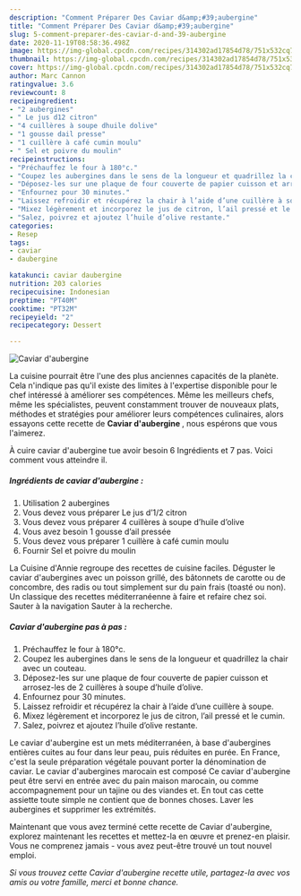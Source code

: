 ```yaml
---
description: "Comment Préparer Des Caviar d&amp;#39;aubergine"
title: "Comment Préparer Des Caviar d&amp;#39;aubergine"
slug: 5-comment-preparer-des-caviar-d-and-39-aubergine
date: 2020-11-19T08:58:36.498Z
image: https://img-global.cpcdn.com/recipes/314302ad17854d78/751x532cq70/caviar-daubergine-photo-principale-de-la-recette.jpg
thumbnail: https://img-global.cpcdn.com/recipes/314302ad17854d78/751x532cq70/caviar-daubergine-photo-principale-de-la-recette.jpg
cover: https://img-global.cpcdn.com/recipes/314302ad17854d78/751x532cq70/caviar-daubergine-photo-principale-de-la-recette.jpg
author: Marc Cannon
ratingvalue: 3.6
reviewcount: 8
recipeingredient:
- "2 aubergines"
- " Le jus d12 citron"
- "4 cuillères à soupe dhuile dolive"
- "1 gousse dail presse"
- "1 cuillère à café cumin moulu"
- " Sel et poivre du moulin"
recipeinstructions:
- "Préchauffez le four à 180°c."
- "Coupez les aubergines dans le sens de la longueur et quadrillez la chair avec un couteau."
- "Déposez-les sur une plaque de four couverte de papier cuisson et arrosez-les de 2 cuillères à soupe d’huile d’olive."
- "Enfournez pour 30 minutes."
- "Laissez refroidir et récupérez la chair à l’aide d’une cuillère à soupe."
- "Mixez légèrement et incorporez le jus de citron, l’ail pressé et le cumin."
- "Salez, poivrez et ajoutez l’huile d’olive restante."
categories:
- Resep
tags:
- caviar
- daubergine

katakunci: caviar daubergine 
nutrition: 203 calories
recipecuisine: Indonesian
preptime: "PT40M"
cooktime: "PT32M"
recipeyield: "2"
recipecategory: Dessert

---
```



![Caviar d&#39;aubergine](https://img-global.cpcdn.com/recipes/314302ad17854d78/751x532cq70/caviar-daubergine-photo-principale-de-la-recette.jpg)

La cuisine pourrait être l'une des plus anciennes capacités de la planète. Cela n'indique pas qu'il existe des limites à l'expertise disponible pour le chef intéressé à améliorer ses compétences. Même les meilleurs chefs, même les spécialistes, peuvent constamment trouver de nouveaux plats, méthodes et stratégies pour améliorer leurs compétences culinaires, alors essayons cette recette de <strong> Caviar d&#39;aubergine </strong>, nous espérons que vous l'aimerez.

<!--inarticleads1-->

À cuire caviar d&#39;aubergine tue avoir besoin 6 Ingrédients et 7 pas. Voici comment vous atteindre il.

##### Ingrédients de caviar d&#39;aubergine :

1. Utilisation 2 aubergines
1. Vous devez vous préparer  Le jus d’1/2 citron
1. Vous devez vous préparer 4 cuillères à soupe d’huile d’olive
1. Vous avez besoin 1 gousse d’ail pressée
1. Vous devez vous préparer 1 cuillère à café cumin moulu
1. Fournir  Sel et poivre du moulin


La Cuisine d&#39;Annie regroupe des recettes de cuisine faciles. Déguster le caviar d&#39;aubergines avec un poisson grillé, des bâtonnets de carotte ou de concombre, des radis ou tout simplement sur du pain frais (toasté ou non). Un classique des recettes méditerranéenne à faire et refaire chez soi. Sauter à la navigation Sauter à la recherche. 

<!--inarticleads2-->

##### Caviar d&#39;aubergine pas à pas :

1. Préchauffez le four à 180°c.
1. Coupez les aubergines dans le sens de la longueur et quadrillez la chair avec un couteau.
1. Déposez-les sur une plaque de four couverte de papier cuisson et arrosez-les de 2 cuillères à soupe d’huile d’olive.
1. Enfournez pour 30 minutes.
1. Laissez refroidir et récupérez la chair à l’aide d’une cuillère à soupe.
1. Mixez légèrement et incorporez le jus de citron, l’ail pressé et le cumin.
1. Salez, poivrez et ajoutez l’huile d’olive restante.


Le caviar d&#39;aubergine est un mets méditerranéen, à base d&#39;aubergines entières cuites au four dans leur peau, puis réduites en purée. En France, c&#39;est la seule préparation végétale pouvant porter la dénomination de caviar. Le caviar d&#39;aubergines marocain est composé Ce caviar d&#39;aubergine peut être servi en entrée avec du pain maison marocain, ou comme accompagnement pour un tajine ou des viandes et. En tout cas cette assiette toute simple ne contient que de bonnes choses. Laver les aubergines et supprimer les extrémités. 

<!--inarticleads1-->

<p>
Maintenant que vous avez terminé cette recette de Caviar d&#39;aubergine, explorez maintenant les recettes et mettez-la en œuvre et prenez-en plaisir. Vous ne comprenez jamais - vous avez peut-être trouvé un tout nouvel emploi.
</p>

<p>
<i>Si vous trouvez cette Caviar d&#39;aubergine recette utile, partagez-la avec vos amis ou votre famille, merci et bonne chance.</i>
</p>
